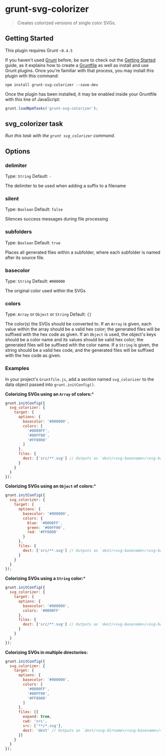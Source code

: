 # grunt-svg-colorizer

> Creates colorized versions of single color SVGs.


## Getting Started

This plugin requires Grunt `~0.4.5`

If you haven't used [Grunt](http://gruntjs.com/) before, be sure to check out the [Getting Started](http://gruntjs.com/getting-started) guide, as it explains how to create a [Gruntfile](http://gruntjs.com/sample-gruntfile) as well as install and use Grunt plugins. Once you're familiar with that process, you may install this plugin with this command:

```shell
npm install grunt-svg-colorizer --save-dev
```

Once the plugin has been installed, it may be enabled inside your Gruntfile with this line of JavaScript:

```js
grunt.loadNpmTasks('grunt-svg-colorizer');
```


## svg_colorizer task

*Run this task with the `grunt svg_colorizer` command.*

## Options


### delimiter

Type: `String`
Default: `-`

The delimiter to be used when adding a suffix to a filename


### silent

Type: `Boolean`
Default: `false`

Silences success messages during file processing


### subfolders

Type: `Boolean`
Default: `true`

Places all generated files within a subfolder, where each subfolder is named after its source file.


### basecolor

Type: `String`
Default: `#000000`

The original color used within the SVGs


### colors

Type: `Array` or `Object` or `String`
Default: `{}`

The color(s) the SVGs should be converted to. If an `Array` is given, each value within the array should be a valid hex color; the generated files will be suffixed with the hex code as given. If an `Object` is used, the object's keys should be a color name and its values should be valid hex color; the generated files will be suffixed with the color name. If a `String` is given, the string should be a valid hex code, and the generated files will be suffixed with the hex code as given.


### Examples

In your project's `Gruntfile.js`, add a section named `svg_colorizer` to the data object passed into `grunt.initConfig()`.


**Colorizing SVGs using an `Array` of colors:***

```js
grunt.initConfig({
  svg_colorizer: {
    target: {
      options: {
        basecolor: '#000000',
        colors: [
          '#0000FF', 
          '#00FF00', 
          '#FF0000'
        ]
      },
      files: {
        dest: ['src/**.svg'] // Outputs as `dest/<svg-basename>/<svg-basename>-#0000FF.svg`...
      }
    }
  }
});
```


**Colorizing SVGs using an `Object` of colors:***

```js
grunt.initConfig({
  svg_colorizer: {
    target: {
      options: {
        basecolor: '#000000',
        colors: {
          blue: '#0000FF', 
          green: '#00FF00', 
          red: '#FF0000'
        }
      },
      files: {
        dest: ['src/**.svg'] // Outputs as `dest/<svg-basename>/<svg-basename>-blue.svg`...
      }
    }
  }
});
```


**Colorizing SVGs using a `String` color:***

```js
grunt.initConfig({
  svg_colorizer: {
    target: {
      options: {
        basecolor: '#000000',
        colors: '#0000FF'
      },
      files: {
        dest: ['src/**.svg'] // Outputs as `dest/<svg-basename>/<svg-basename>-#0000FF.svg`
      }
    }
  }
});
```


**Colorizing SVGs in multiple directories:**

```js
grunt.initConfig({
  svg_colorizer: {
    target: {
      options: {
        basecolor: '#000000',
        colors: [
          '#0000FF', 
          '#00FF00', 
          '#FF0000'
        ]
      },
      files: [{
        expand: true,
        cwd: 'src',
        src: ['**/*.svg'],
        dest: 'dest' // Outputs as `dest/<svg-dirname>/<svg-basename>/<svg-basename>-#0000FF.svg`...
      }]
    }
  }
});
```